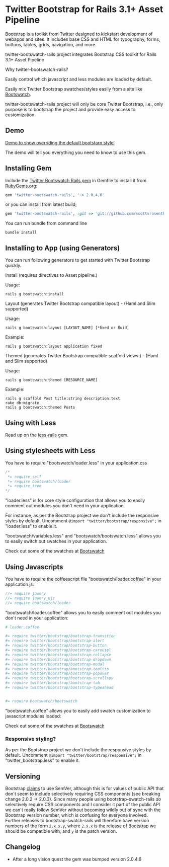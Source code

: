 # Twitter Bootstrap for Rails 3.1+ Asset Pipeline
Bootstrap is a toolkit from Twitter designed to kickstart development of webapps and sites. It includes base CSS and HTML for typography, forms, buttons, tables, grids, navigation, and more.

twitter-bootswatch-rails project integrates Bootstrap CSS toolkit for Rails 3.1+ Asset Pipeline

Why twitter-bootswatch-rails?

Easily control which javascript and less modules are loaded by default.

Easily mix Twitter Bootstrap swatches/styles easily from a site like [Bootswatch](http://bootswatch.com/).

twitter-bootswatch-rails project will only be core Twitter Bootstrap, i.e., only purpose is to bootstrap the project and provide easy access to customization.

## Demo

[Demo to show overriding the default bootstarp stylel](https://github.com/scottvrosenthal/twitter-bootswatch-rails-demo)

The demo will tell you everything you need to know to use this gem.

## Installing Gem

Include the [Twitter Bootswatch Rails gem](http://rubygems.org/gems/twitter-bootswatch-rails) in Gemfile to install it from [RubyGems.org](http://rubygems.org):

```ruby
gem 'twitter-bootswatch-rails', '~> 2.0.4.6'
```

or you can install from latest build;

```ruby
gem 'twitter-bootswatch-rails', :git => 'git://github.com/scottvrosenthal/twitter-bootswatch-rails.git'
```

You can run bundle from command line

    bundle install


## Installing to App (using Generators)

You can run following generators to get started with Twitter Bootstrap quickly.


Install (requires directives to Asset pipeline.)


Usage:


    rails g bootswatch:install


Layout (generates Twitter Bootstrap compatible layout) - (Haml and Slim supported)


Usage:


    rails g bootswatch:layout [LAYOUT_NAME] [*ﬁxed or ﬂuid]


Example:


    rails g bootswatch:layout application fixed


Themed (generates Twitter Bootstrap compatible scaffold views.) - (Haml and Slim supported)


Usage:


    rails g bootswatch:themed [RESOURCE_NAME]


Example:


    rails g scaffold Post title:string description:text
    rake db:migrate
    rails g bootswatch:themed Posts



## Using with Less

Read up on the [less-rails](https://github.com/metaskills/less-rails/) gem.

## Using stylesheets with Less

You have to require "bootswatch/loader.less" in your application.css

```css
/*
 *= require_self
 *= require bootswatch/loader
 *= require_tree
*/
```

"loader.less" is for core style configuration that allows you to easily comment out modules you don't need in your application.

For instance, as per the Bootstrap project we don't include the responsive styles by default. Uncomment `@import "twitter/bootstrap/responsive";` in "loader.less" to enable it.

"bootswatch/variables.less" and "bootswatch/bootswatch.less" allows you to easily switch out swatches in your application.

Check out some of the swatches at [Bootswatch](http://bootswatch.com/)

## Using Javascripts

You have to require the coffeescript file "bootswatch/loader.coffee" in your application.js:

```javascript
//= require jquery
//= require jquery_ujs
//= require bootswatch/loader
```

"bootswatch/loader.coffee" allows you to easily comment out modules you don't need in your application:

```coffee
# loader.coffee

#= require twitter/bootstrap/bootstrap-transition
#= require twitter/bootstrap/bootstrap-alert
#= require twitter/bootstrap/bootstrap-button
#= require twitter/bootstrap/bootstrap-carousel
#= require twitter/bootstrap/bootstrap-collapse
#= require twitter/bootstrap/bootstrap-dropdown
#= require twitter/bootstrap/bootstrap-modal
#= require twitter/bootstrap/bootstrap-tooltip
#= require twitter/bootstrap/bootstrap-popover
#= require twitter/bootstrap/bootstrap-scrollspy
#= require twitter/bootstrap/bootstrap-tab
#= require twitter/bootstrap/bootstrap-typeahead


#= require bootswatch/bootswatch
```

"bootswatch.coffee" allows you to easily add swatch customization to javascript modules loaded:

Check out some of the swatches at [Bootswatch](http://bootswatch.com/)

### Responsive styling?
As per the Bootstrap project we don't include the responsive styles by default. Uncomment `@import "twitter/bootstrap/responsive";` in "twitter_bootstrap.less" to enable it.

## Versioning
Bootstrap [claims](https://github.com/twitter/bootstrap#versioning) to use SemVer, although this is for values of public API that don't seem to include selectively requiring CSS components (see breaking change 2.0.2 -> 2.0.3). Since many people using bootstrap-swatch-rails *do* selectively require CSS components and I consider it part of the public API we can't really follow SemVer without becoming wildly out of sync with the Bootstrap version number, which is confusing for everyone involved. Further releases to bootstrap-swatch-rails will therefore have version numbers of the form `2.x.x.y`, where `2.x.x` is the release of Bootstrap we should be compatible with, and `y` is the patch version.

## Changelog

  - After a long vision quest the gem was bumped version 2.0.4.6
